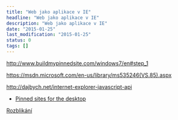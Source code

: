 ```yaml
---
title: "Web jako aplikace v IE"
headline: "Web jako aplikace v IE"
description: "Web jako aplikace v IE"
date: "2015-01-25"
last_modification: "2015-01-25"
status: 0
tags: []
---
```


http://www.buildmypinnedsite.com/windows7/en#step_1

https://msdn.microsoft.com/en-us/library/ms535246(VS.85).aspx

http://dajbych.net/internet-explorer-javascript-api

- [Pinned sites for the desktop](https://msdn.microsoft.com/en-us/library/ie/dn455117(v=vs.85).aspx)

[Rozblikání](http://kod.djpw.cz/uvjb)
